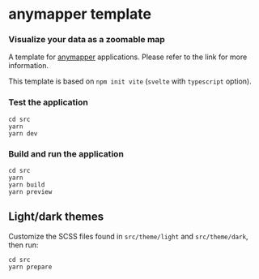 # anymapper template
### Visualize your data as a zoomable map

A template for [anymapper](https://github.com/webvis/anymapper) applications. Please refer to the link for more information.

This template is based on `npm init vite` (`svelte` with `typescript` option).

### Test the application
```
cd src
yarn
yarn dev
```

### Build and run the application
```
cd src
yarn
yarn build
yarn preview
```

## Light/dark themes
Customize the SCSS files found in `src/theme/light` and `src/theme/dark`, then run:
```
cd src
yarn prepare
```
